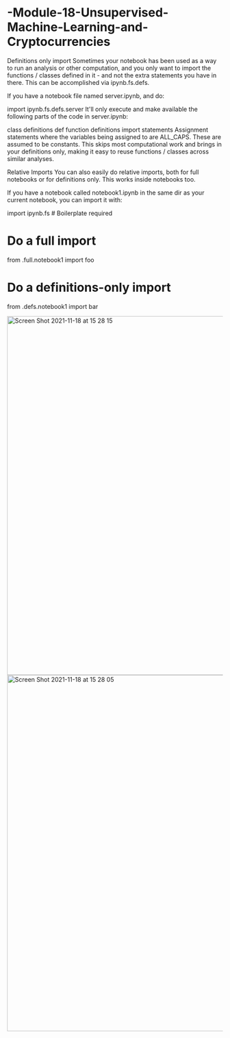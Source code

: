# -Module-18-Unsupervised-Machine-Learning-and-Cryptocurrencies

Definitions only import
Sometimes your notebook has been used as a way to run an analysis or other computation, and you only want to import the functions / classes defined in it - and not the extra statements you have in there. This can be accomplished via ipynb.fs.defs.

If you have a notebook file named server.ipynb, and do:

import ipynb.fs.defs.server
It'll only execute and make available the following parts of the code in server.ipynb:

class definitions
def function definitions
import statements
Assignment statements where the variables being assigned to are ALL_CAPS. These are assumed to be constants.
This skips most computational work and brings in your definitions only, making it easy to reuse functions / classes across similar analyses.

Relative Imports
You can also easily do relative imports, both for full notebooks or for definitions only. This works inside notebooks too.

If you have a notebook called notebook1.ipynb in the same dir as your current notebook, you can import it with:

import ipynb.fs  # Boilerplate required

# Do a full import
from .full.notebook1 import foo

# Do a definitions-only import
from .defs.notebook1 import bar

<img width="838" alt="Screen Shot 2021-11-18 at 15 28 15" src="https://user-images.githubusercontent.com/71470238/142499568-5d2bd244-ce08-4acd-9e93-ec010e5d3189.png">
<img width="832" alt="Screen Shot 2021-11-18 at 15 28 05" src="https://user-images.githubusercontent.com/71470238/142499574-1d818df1-279f-4fe3-aaf7-945665a9fff5.png">
